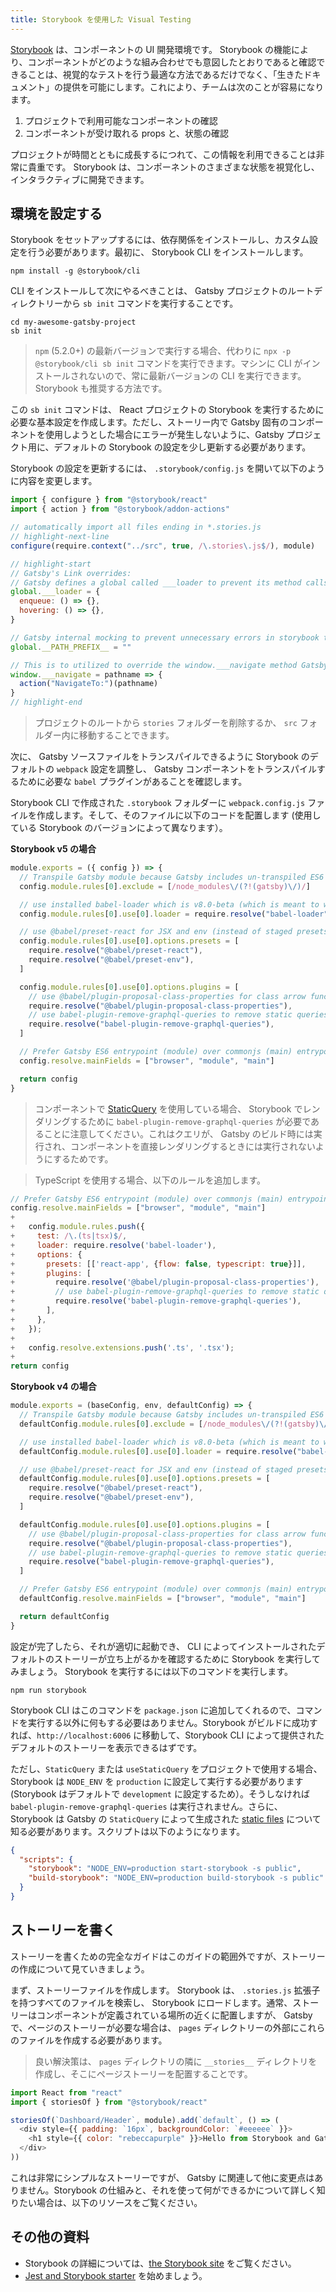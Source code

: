 ```yaml
---
title: Storybook を使用した Visual Testing
---
```


[Storybook](https://storybook.js.org/) は、コンポーネントの UI 開発環境です。 Storybook の機能により、コンポーネントがどのような組み合わせでも意図したとおりであると確認できることは、視覚的なテストを行う最適な方法であるだけでなく、「生きたドキュメント」の提供を可能にします。これにより、チームは次のことが容易になります。

1. プロジェクトで利用可能なコンポーネントの確認
2. コンポーネントが受け取れる props と、状態の確認

プロジェクトが時間とともに成長するにつれて、この情報を利用できることは非常に貴重です。 Storybook は、コンポーネントのさまざまな状態を視覚化し、インタラクティブに開発できます。

## 環境を設定する

Storybook をセットアップするには、依存関係をインストールし、カスタム設定を行う必要があります。最初に、 Storybook CLI をインストールします。

```shell
npm install -g @storybook/cli
```

CLI をインストールして次にやるべきことは、 Gatsby プロジェクトのルートディレクトリーから `sb init` コマンドを実行することです。

```shell
cd my-awesome-gatsby-project
sb init
```

> `npm` (5.2.0+) の最新バージョンで実行する場合、代わりに `npx -p @storybook/cli sb init` コマンドを実行できます。マシンに CLI がインストールされないので、常に最新バージョンの CLI を実行できます。 Storybook も推奨する方法です。

この `sb init` コマンドは、 React プロジェクトの Storybook を実行するために必要な基本設定を作成します。ただし、ストーリー内で Gatsby 固有のコンポーネントを使用しようとした場合にエラーが発生しないように、Gatsby プロジェクト用に、デフォルトの Storybook の設定を少し更新する必要があります。

Storybook の設定を更新するには、 `.storybook/config.js` を開いて以下のように内容を変更します。

```js:title=.storybook/config.js
import { configure } from "@storybook/react"
import { action } from "@storybook/addon-actions"

// automatically import all files ending in *.stories.js
// highlight-next-line
configure(require.context("../src", true, /\.stories\.js$/), module)

// highlight-start
// Gatsby's Link overrides:
// Gatsby defines a global called ___loader to prevent its method calls from creating console errors you override it here
global.___loader = {
  enqueue: () => {},
  hovering: () => {},
}

// Gatsby internal mocking to prevent unnecessary errors in storybook testing environment
global.__PATH_PREFIX__ = ""

// This is to utilized to override the window.___navigate method Gatsby defines and uses to report what path a Link would be taking us to if it wasn't inside a storybook
window.___navigate = pathname => {
  action("NavigateTo:")(pathname)
}
// highlight-end
```

> プロジェクトのルートから `stories` フォルダーを削除するか、 `src` フォルダー内に移動することできます。

次に、 Gatsby ソースファイルをトランスパイルできるように Storybook のデフォルトの `webpack` 設定を調整し、 Gatsby コンポーネントをトランスパイルするために必要な `babel` プラグインがあることを確認します。

Storybook CLI で作成された `.storybook` フォルダーに `webpack.config.js` ファイルを作成します。そして、そのファイルに以下のコードを配置します (使用している Storybook のバージョンによって異なります）。

**Storybook v5 の場合**

```js:title=.storybook/webpack.config.js
module.exports = ({ config }) => {
  // Transpile Gatsby module because Gatsby includes un-transpiled ES6 code.
  config.module.rules[0].exclude = [/node_modules\/(?!(gatsby)\/)/]

  // use installed babel-loader which is v8.0-beta (which is meant to work with @babel/core@7)
  config.module.rules[0].use[0].loader = require.resolve("babel-loader")

  // use @babel/preset-react for JSX and env (instead of staged presets)
  config.module.rules[0].use[0].options.presets = [
    require.resolve("@babel/preset-react"),
    require.resolve("@babel/preset-env"),
  ]

  config.module.rules[0].use[0].options.plugins = [
    // use @babel/plugin-proposal-class-properties for class arrow functions
    require.resolve("@babel/plugin-proposal-class-properties"),
    // use babel-plugin-remove-graphql-queries to remove static queries from components when rendering in storybook
    require.resolve("babel-plugin-remove-graphql-queries"),
  ]

  // Prefer Gatsby ES6 entrypoint (module) over commonjs (main) entrypoint
  config.resolve.mainFields = ["browser", "module", "main"]

  return config
}
```

> コンポーネントで [StaticQuery](/docs/static-query/) を使用している場合、 Storybook でレンダリングするために `babel-plugin-remove-graphql-queries` が必要であることに注意してください。これはクエリが、 Gatsby のビルド時には実行され、コンポーネントを直接レンダリングするときには実行されないようにするためです。

> TypeScript を使用する場合、以下のルールを追加します。

```diff:title=.storybook/webpack.config.js
// Prefer Gatsby ES6 entrypoint (module) over commonjs (main) entrypoint
config.resolve.mainFields = ["browser", "module", "main"]
+
+   config.module.rules.push({
+     test: /\.(ts|tsx)$/,
+     loader: require.resolve('babel-loader'),
+     options: {
+       presets: [['react-app', {flow: false, typescript: true}]],
+       plugins: [
+         require.resolve('@babel/plugin-proposal-class-properties'),
+         // use babel-plugin-remove-graphql-queries to remove static queries from components when rendering in storybook
+         require.resolve('babel-plugin-remove-graphql-queries'),
+       ],
+     },
+   });
+
+   config.resolve.extensions.push('.ts', '.tsx');
+
return config
```

**Storybook v4 の場合**

```js:title=.storybook/webpack.config.js
module.exports = (baseConfig, env, defaultConfig) => {
  // Transpile Gatsby module because Gatsby includes un-transpiled ES6 code.
  defaultConfig.module.rules[0].exclude = [/node_modules\/(?!(gatsby)\/)/]

  // use installed babel-loader which is v8.0-beta (which is meant to work with @babel/core@7)
  defaultConfig.module.rules[0].use[0].loader = require.resolve("babel-loader")

  // use @babel/preset-react for JSX and env (instead of staged presets)
  defaultConfig.module.rules[0].use[0].options.presets = [
    require.resolve("@babel/preset-react"),
    require.resolve("@babel/preset-env"),
  ]

  defaultConfig.module.rules[0].use[0].options.plugins = [
    // use @babel/plugin-proposal-class-properties for class arrow functions
    require.resolve("@babel/plugin-proposal-class-properties"),
    // use babel-plugin-remove-graphql-queries to remove static queries from components when rendering in storybook
    require.resolve("babel-plugin-remove-graphql-queries"),
  ]

  // Prefer Gatsby ES6 entrypoint (module) over commonjs (main) entrypoint
  defaultConfig.resolve.mainFields = ["browser", "module", "main"]

  return defaultConfig
}
```

設定が完了したら、それが適切に起動でき、 CLI によってインストールされたデフォルトのストーリーが立ち上がるかを確認するために Storybook を実行してみましょう。 Storybook を実行するには以下のコマンドを実行します。

```shell
npm run storybook
```

Storybook CLI はこのコマンドを `package.json` に追加してくれるので、コマンドを実行する以外に何もする必要はありません。Storybook がビルドに成功すれば、`http://localhost:6006` に移動して、Storybook CLI によって提供されたデフォルトのストーリーを表示できるはずです。

ただし、`StaticQuery` または `useStaticQuery` をプロジェクトで使用する場合、 Storybook は `NODE_ENV` を `production` に設定して実行する必要があります (Storybook はデフォルトで `development` に設定するため）。そうしなければ `babel-plugin-remove-graphql-queries` は実行されません。さらに、 Storybook は Gatsby の `StaticQuery` によって生成された [static files](https://storybook.js.org/docs/configurations/serving-static-files/#2-via-a-directory) について知る必要があります。スクリプトは以下のようになります。

```json:title=package.json
{
  "scripts": {
    "storybook": "NODE_ENV=production start-storybook -s public",
    "build-storybook": "NODE_ENV=production build-storybook -s public"
  }
}
```

## ストーリーを書く

ストーリーを書くための完全なガイドはこのガイドの範囲外ですが、ストーリーの作成について見ていきましょう。

まず、ストーリーファイルを作成します。 Storybook は、 `.stories.js` 拡張子を持つすべてのファイルを検索し、 Storybook にロードします。通常、ストーリーはコンポーネントが定義されている場所の近くに配置しますが、 Gatsby で、ページのストーリーが必要な場合は、 `pages` ディレクトリーの外部にこれらのファイルを作成する必要があります。

> 良い解決策は、 `pages` ディレクトリの隣に `__stories__` ディレクトリを作成し、そこにページストーリーを配置することです。

```jsx:title=src/components/example.stories.js
import React from "react"
import { storiesOf } from "@storybook/react"

storiesOf(`Dashboard/Header`, module).add(`default`, () => (
  <div style={{ padding: `16px`, backgroundColor: `#eeeeee` }}>
    <h1 style={{ color: "rebeccapurple" }}>Hello from Storybook and Gatsby!</h1>
  </div>
))
```

これは非常にシンプルなストーリーですが、 Gatsby に関連して他に変更点はありません。Storybook の仕組みと、それを使って何ができるかについて詳しく知りたい場合は、以下のリソースをご覧ください。

## その他の資料

- Storybook の詳細については、[the Storybook site](https://storybook.js.org/) をご覧ください。
- [Jest and Storybook starter](https://github.com/Mathspy/gatsby-storybook-jest-starter) を始めましょう。
